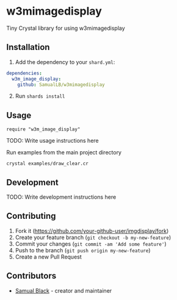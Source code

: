 # w3mimagedisplay

Tiny Crystal library for using w3mimagedisplay

## Installation

1. Add the dependency to your `shard.yml`:
```yaml
dependencies:
  w3m_image_display:
    github: SamualLB/w3mimagedisplay
```
2. Run `shards install`

## Usage

```crystal
require "w3m_image_display"
```

TODO: Write usage instructions here

Run examples from the main project directory

```
crystal examples/draw_clear.cr
```

## Development

TODO: Write development instructions here

## Contributing

1. Fork it (<https://github.com/your-github-user/imgdisplay/fork>)
2. Create your feature branch (`git checkout -b my-new-feature`)
3. Commit your changes (`git commit -am 'Add some feature'`)
4. Push to the branch (`git push origin my-new-feature`)
5. Create a new Pull Request

## Contributors

- [Samual Black](https://github.com/SamualLB) - creator and maintainer
